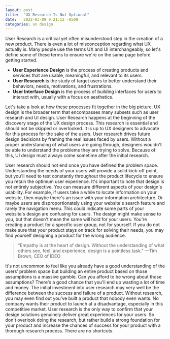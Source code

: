 ```yaml
---
layout: post
title:  "UX Research Is Not Optional"
date:   2022-03-09 9:21:12 -0500
categories: ux design
---
```


User Research is a critical yet often misunderstood step in the creation of a new product. There is even a lot of misconception regarding what UX actually is. Many people use the terms UX and UI interchangeably, so let's define some of these terms to ensure we're on the same page before getting started.

- **User Experience Design** is the process of creating products and services that are usable, meaningful, and relevant to its users.
- **User Research** is the study of target users to better understand their behaviors, needs, motivations, and frustrations.
- **User Interface Design** is the process of building interfaces for users to interact with, usually with a focus on aesthetics.

Let's take a look at how these processes fit together in the big picture. UX design is the broader term that encompasses many subsets such as user research and UI design. User Research happens at the beginning of the discovery stage of the UX design process. This research is essential and should not be skipped or overlooked. It is up to UX designers to advocate for this process for the sake of the users. User research drives future design decisions by framing the real issues faced by users. Without a proper understanding of what users are going through, designers wouldn't be able to understand the problems they are trying to solve. Because of this, UI design must always come sometime after the initial research.

User research should not end once you have defined the problem space. Understanding the needs of your users will provide a solid kick-off point, but you'll need to test constantly throughout the product lifecycle to ensure you retain the optimum user experience. It's important to note that design is not entirely subjective. You can measure different aspects of your design's usability. For example, if users take a while to locate information on your website, then maybe there's an issue with your information architecture. Or maybe users are disproportionately using your website's search feature and rarely the navigation menu. This could indicate some parts of your website's design are confusing for users. The design might make sense to you, but that doesn't mean the same will hold for your users. You're creating a product for a specific user group, not for yourself. If you do not make sure that your product stays on track for solving their needs, you may find yourself designing a product for the wrong audience.


> “Empathy is at the heart of design. Without the understanding of what others see, feel, and experience, design is a pointless task.” —Tim Brown, CEO of IDEO



It's not uncommon to feel like you already have a good understanding of the users’ problem space but building an entire product based on those assumptions is a massive gamble. Can you afford to be wrong about those assumptions? There's a good chance that you'll end up wasting a lot of time and money. The initial investment into user research may very well be the difference between the success and failure of a product. Without research, you may even find out you've built a product that nobody even wants. No company wants their product to launch at a disadvantage, especially in this competitive market. User research is the only way to confirm that your design solutions genuinely deliver great experiences for your users. So don't overlook doing the research, but rather build a strong foundation for your product and increase the chances of success for your product with a thorough research process. There are no shortcuts.
